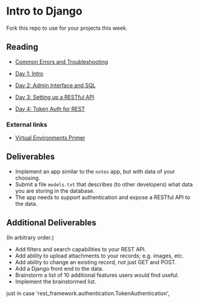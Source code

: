 # Intro to Django

Fork this repo to use for your projects this week.

## Reading

* [Common Errors and Troubleshooting](guides/trouble.md)

* [Day 1: Intro](guides/day1.md)
* [Day 2: Admin Interface and SQL](guides/day2.md)
* [Day 3: Setting up a RESTful API](guides/day3.md)
* [Day 4: Token Auth for REST](guides/day4.md)

### External links

* [Virtual Environments Primer](https://realpython.com/python-virtual-environments-a-primer/)

## Deliverables

* Implement an app similar to the `notes` app, but with data of your choosing.
* Submit a file `models.txt` that describes (to other developers) what data you are storing in the database.
* The app needs to support authentication and expose a RESTful API to the data.

## Additional Deliverables

(In arbitrary order.)

* Add filters and search capabilities to your REST API.
* Add ability to upload attachments to your records; e.g. images, etc.
* Add ability to change an existing record, not just GET and POST.
* Add a Django front end to the data.
* Brainstorm a list of 10 additional features users would find useful.
* Implement the brainstormed list.


just in case 'rest_framework.authentication.TokenAuthentication',